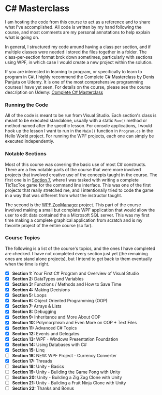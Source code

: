 # C# Masterclass
I am hosting the code from this course to act as a reference and to share what I've accomplished. All code is written by my hand following the course, and most comments are my personal annotations to help explain what is going on.

In general, I structured my code around having a class per section, and if multiple classes were needed I stored the files together in a folder. The class-per-section format brok down sometimes, particularly with sections using WPF, in which case I would create a new project within the solution. 

If you are interested in learning to program, or specifically to learn to program in C#, I highly recommend the Complete C# Masterclass by Denis Panjuta on Udemy. It is one of the most comprehensive programming courses I have yet seen. For details on the course, please see the course description on Udemy: [Complete C# Masterclass](https://www.udemy.com/course/complete-csharp-masterclass/)

### Running the Code
All of the code is meant to be run from Visual Studio. Each section's class is meant to be executed standalone, usually with a static `Run()` method or method named after the specific lesson. For console applications, I would hook up the lesson I want to run in the `Main()` function in `Program.cs` in the Hello World project. For running the WPF projects, each one can simply be executed independently.

### Notable Sections
Most of this course was covering the basic use of most C# constructs. There are a few notable parts of the course that were more involved projects that involved creative use of the concepts taught in the course. The first one is in [Section 7](Hello%20World/Section%207), where I was tasked with writing a complete TicTacToe game for the command line interface. This was one of the first projects that really stretched me, and I intentionally tried to code the game in a way that was different from what the instructor taught.

The second is the [WPF ZooManager](WPF%20ZooManager) project. This part of the course involved making a small but complete WPF application that would allow the user to edit data contained the a Microsoft SQL server. This was my first time making a complete graphical application from scratch and is my favorite project of the entire course (so far).

### Course Topics
The following is a list of the course's topics, and the ones I have completed are checked. I have not completed every section just yet (the remaining ones are stand alone projects), but I intend to get back to them eventually when the time is right.
- [x] **Section 1:** Your First C# Program and Overview of Visual Studio
- [x] **Section 2:** DataTypes and Variables
- [x] **Section 3:** Functions / Methods and How to Save Time
- [x] **Section 4:** Making Decisions
- [x] **Section 5:** Loops
- [x] **Section 6:** Object Oriented Programming (OOP)
- [x] **Section 7:** Arrays & Lists
- [x] **Section 8:** Debugging
- [x] **Section 9:** Inheritance and More About OOP
- [x] **Section 10:** Polymorphism and Even More on OOP + Text Files
- [x] **Section 11:** Advanced C# Topics
- [x] **Section 12:** Events and Delegates
- [x] **Section 13:** WPF - Windows Presentation Foundation
- [x] **Section 14:** Using Databases with C#
- [x] **Section 15:** Linq
- [ ] **Section 16:** NEW: WPF Project - Currency Converter
- [x] **Section 17:** Threads
- [ ] **Section 18:** Unity - Basics
- [ ] **Section 19:** Unity - Building the Game Pong with Unity
- [ ] **Section 20:** Unity - Building a Zig Zag Clone with Unity
- [ ] **Section 21:** Unity - Building a Fruit Ninja Clone with Unity
- [ ] **Section 22:** Thanks and Bonus
